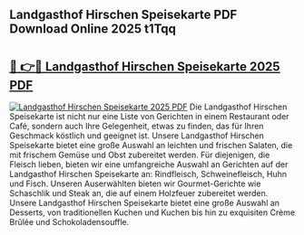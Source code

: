 ## Landgasthof Hirschen Speisekarte PDF Download Online 2025 t1Tqq

# <h2><a href="http://gc7gszx.nevu.top/?p=Landgasthof+Hirschen+Speisekarte">🔗 👉🔴 Landgasthof Hirschen Speisekarte 2025 PDF</a></h2>

[![Landgasthof Hirschen Speisekarte 2025 PDF](https://i.imgur.com/dBaPXMq.png)](http://gc7gszx.nevu.top/?p=Landgasthof+Hirschen+Speisekarte)
Die Landgasthof Hirschen Speisekarte ist nicht nur eine Liste von Gerichten in einem Restaurant oder Café, sondern auch Ihre Gelegenheit, etwas zu finden, das für Ihren Geschmack köstlich und geeignet ist. Unsere Landgasthof Hirschen Speisekarte bietet eine große Auswahl an leichten und frischen Salaten, die mit frischem Gemüse und Obst zubereitet werden. Für diejenigen, die Fleisch lieben, bieten wir eine umfangreiche Auswahl an Gerichten auf der Landgasthof Hirschen Speisekarte an: Rindfleisch, Schweinefleisch, Huhn und Fisch. Unseren Auserwählten bieten wir Gourmet-Gerichte wie Schaschlik und Steak an, die auf einem Holzfeuer zubereitet werden. Unsere Landgasthof Hirschen Speisekarte bietet eine große Auswahl an Desserts, von traditionellen Kuchen und Kuchen bis hin zu exquisiten Crème Brûlée und Schokoladensouffle.
